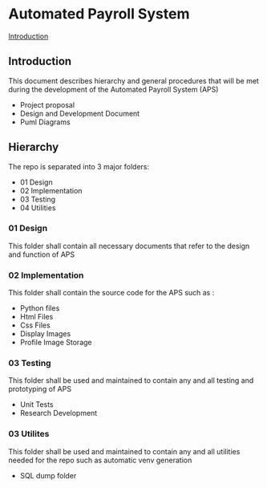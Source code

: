 # Automated Payroll System

[Introduction](##Introduction)

## Introduction

This document describes hierarchy and general procedures that will be met
during the development of the Automated Payroll System (APS)
- Project proposal
- Design and Development Document
- Puml Diagrams 

## Hierarchy

The repo is separated into 3 major folders:

- 01 Design
- 02 Implementation
- 03 Testing
- 04 Utilities

### 01 Design

This folder shall contain all necessary documents that refer to the design
and function of APS 

### 02 Implementation

This folder shall contain the source code for the APS such as :
- Python files
- Html Files
- Css Files
- Display Images
- Profile Image Storage


### 03 Testing

This folder shall be used and maintained to contain any and all testing and
prototyping of APS

- Unit Tests
- Research Development

### 03 Utilites

This folder shall be used and maintained to contain any and all utilities needed
for the repo such as automatic venv generation

- SQL dump folder
